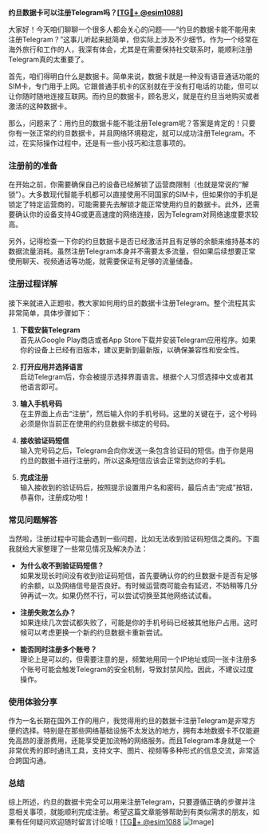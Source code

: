 **约旦数据卡可以注册Telegram吗？[[TG💪+ @esim1088](https://t.me/s/esim1088)]**

大家好！今天咱们聊聊一个很多人都会关心的问题——“约旦的数据卡能不能用来注册Telegram？”这事儿听起来挺简单，但实际上涉及不少细节。作为一个经常在海外旅行和工作的人，我深有体会，尤其是在需要保持社交联系时，能顺利注册Telegram真的太重要了。

首先，咱们得明白什么是数据卡。简单来说，数据卡就是一种没有语音通话功能的SIM卡，专门用于上网。它跟普通手机卡的区别就在于没有打电话的功能，但可以让你随时随地连接互联网。而约旦的数据卡，顾名思义，就是在约旦当地购买或者激活的这种数据卡。

那么，问题来了：用约旦的数据卡能不能注册Telegram呢？答案是肯定的！只要你有一张正常的约旦数据卡，并且网络环境稳定，就可以成功注册Telegram。不过，在实际操作过程中，还是有一些小技巧和注意事项的。

### 注册前的准备

在开始之前，你需要确保自己的设备已经解锁了运营商限制（也就是常说的“解锁”）。大多数现代智能手机都可以直接使用不同国家的SIM卡，但如果你的手机是锁定了特定运营商的，可能需要先去解锁才能正常使用约旦的数据卡。此外，还需要确认你的设备支持4G或更高速度的网络连接，因为Telegram对网络速度要求较高。

另外，记得检查一下你的约旦数据卡是否已经激活并且有足够的余额来维持基本的数据流量消耗。虽然注册Telegram本身并不需要太多流量，但如果后续想要正常使用聊天、视频通话等功能，就需要保证有足够的流量储备。

### 注册过程详解

接下来就进入正题啦，教大家如何用约旦的数据卡注册Telegram。整个流程其实非常简单，具体步骤如下：

1. **下载安装Telegram**  
   首先从Google Play商店或者App Store下载并安装Telegram应用程序。如果你的设备上已经有旧版本，建议更新到最新版，以确保兼容性和安全性。

2. **打开应用并选择语言**  
   启动Telegram后，你会被提示选择界面语言。根据个人习惯选择中文或者其他语言即可。

3. **输入手机号码**  
   在主界面上点击“注册”，然后输入你的手机号码。这里的关键在于，这个号码必须是你当前正在使用的约旦数据卡绑定的号码。

4. **接收验证码短信**  
   输入完号码之后，Telegram会向你发送一条包含验证码的短信。由于你是用约旦的数据卡进行注册的，所以这条短信应该会正常到达你的手机。

5. **完成注册**  
   输入接收到的验证码后，按照提示设置用户名和密码，最后点击“完成”按钮，恭喜你，注册成功啦！

### 常见问题解答

当然啦，注册过程中可能会遇到一些问题，比如无法收到验证码短信之类的。下面我就给大家整理了一些常见情况及解决办法：

- **为什么收不到验证码短信？**  
  如果发现长时间没有收到验证码短信，首先要确认你的约旦数据卡是否有足够的余额，以及网络信号是否良好。有时候运营商可能会有延迟，不妨稍等几分钟再试一次。如果仍然不行，可以尝试切换至其他网络试试看。

- **注册失败怎么办？**  
  如果连续几次尝试都失败了，可能是你的手机号码已经被其他账户占用。这时候可以考虑更换一个新的约旦数据卡重新尝试。

- **能否同时注册多个账号？**  
  理论上是可以的，但需要注意的是，频繁地用同一个IP地址或同一张卡注册多个账号可能会触发Telegram的安全机制，导致封禁风险。因此，不建议过度操作。

### 使用体验分享

作为一名长期在国外工作的用户，我觉得用约旦的数据卡注册Telegram是非常方便的选择。特别是在那些网络基础设施不太发达的地方，拥有本地数据卡不仅能避免高昂的漫游费用，还能享受更加流畅的网络服务。而且Telegram本身就是一个非常优秀的即时通讯工具，支持文字、图片、视频等多种形式的信息交流，非常适合跨国沟通。

### 总结

综上所述，约旦的数据卡完全可以用来注册Telegram，只要遵循正确的步骤并注意相关事项，就能顺利完成注册。希望这篇文章能够帮助到有类似需求的朋友，如果有任何疑问欢迎随时留言讨论哦！[[TG💪+ @esim1088](https://t.me/s/esim1088) ![Image](https://i.postimg.cc/4NQfJmqS/Snipaste-2025-05-13-00-14-12.png)]